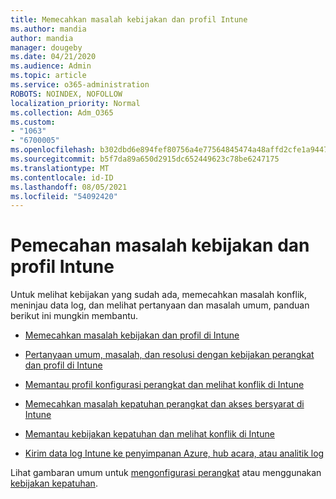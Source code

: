 ```yaml
---
title: Memecahkan masalah kebijakan dan profil Intune
ms.author: mandia
author: mandia
manager: dougeby
ms.date: 04/21/2020
ms.audience: Admin
ms.topic: article
ms.service: o365-administration
ROBOTS: NOINDEX, NOFOLLOW
localization_priority: Normal
ms.collection: Adm_O365
ms.custom:
- "1063"
- "6700005"
ms.openlocfilehash: b302dbd6e894fef80756a4e77564845474a48affd2cfe1a944765189395f8f6d
ms.sourcegitcommit: b5f7da89a650d2915dc652449623c78be6247175
ms.translationtype: MT
ms.contentlocale: id-ID
ms.lasthandoff: 08/05/2021
ms.locfileid: "54092420"
---
```

# <a name="troubleshooting-intune-policy-and-profiles"></a>Pemecahan masalah kebijakan dan profil Intune

Untuk melihat kebijakan yang sudah ada, memecahkan masalah konflik, meninjau data log, dan melihat pertanyaan dan masalah umum, panduan berikut ini mungkin membantu.

- [Memecahkan masalah kebijakan dan profil di Intune](https://docs.microsoft.com/mem/intune/configuration/troubleshoot-policies-in-microsoft-intune)

- [Pertanyaan umum, masalah, dan resolusi dengan kebijakan perangkat dan profil di Intune](https://docs.microsoft.com/intune/device-profile-troubleshoot)

- [Memantau profil konfigurasi perangkat dan melihat konflik di Intune](https://docs.microsoft.com/intune/device-profile-monitor)

- [Memecahkan masalah kepatuhan perangkat dan akses bersyarat di Intune](https://docs.microsoft.com/intune/troubleshoot-conditional-access)

- [Memantau kebijakan kepatuhan dan melihat konflik di Intune](https://docs.microsoft.com/intune/compliance-policy-monitor)

- [Kirim data log Intune ke penyimpanan Azure, hub acara, atau analitik log](https://docs.microsoft.com/intune/review-logs-using-azure-monitor)

Lihat gambaran umum untuk [mengonfigurasi perangkat](https://docs.microsoft.com/intune/device-profiles) atau menggunakan [kebijakan kepatuhan](https://docs.microsoft.com/intune/device-compliance-get-started).